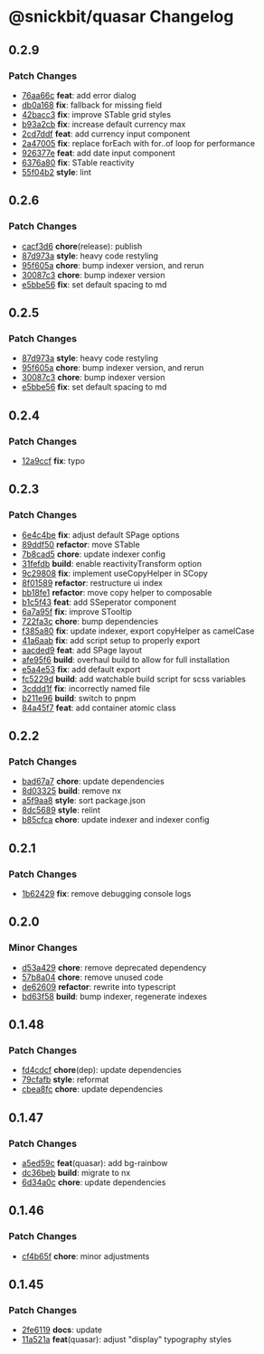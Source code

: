 # @snickbit/quasar Changelog

## 0.2.9

### Patch Changes

- [76aa66c](https://github.com/snickbit/quasar/commit/76aa66c) **feat**:  add error dialog
- [db0a168](https://github.com/snickbit/quasar/commit/db0a168) **fix**:  fallback for missing field
- [42bacc3](https://github.com/snickbit/quasar/commit/42bacc3) **fix**:  improve STable grid styles
- [b93a2cb](https://github.com/snickbit/quasar/commit/b93a2cb) **fix**:  increase default currency max
- [2cd7ddf](https://github.com/snickbit/quasar/commit/2cd7ddf) **feat**:  add currency input component
- [2a47005](https://github.com/snickbit/quasar/commit/2a47005) **fix**:  replace forEach with for..of loop for performance
- [926377e](https://github.com/snickbit/quasar/commit/926377e) **feat**:  add date input component
- [6376a80](https://github.com/snickbit/quasar/commit/6376a80) **fix**:  STable reactivity
- [55f04b2](https://github.com/snickbit/quasar/commit/55f04b2) **style**:  lint

## 0.2.6

### Patch Changes

- [cacf3d6](https://github.com/snickbit/quasar/commit/cacf3d6) **chore**(release):  publish
- [87d973a](https://github.com/snickbit/quasar/commit/87d973a) **style**:  heavy code restyling
- [95f605a](https://github.com/snickbit/quasar/commit/95f605a) **chore**:  bump indexer version, and rerun
- [30087c3](https://github.com/snickbit/quasar/commit/30087c3) **chore**:  bump indexer version
- [e5bbe56](https://github.com/snickbit/quasar/commit/e5bbe56) **fix**:  set default spacing to md

## 0.2.5

### Patch Changes

- [87d973a](https://github.com/snickbit/quasar/commit/87d973a) **style**:  heavy code restyling
- [95f605a](https://github.com/snickbit/quasar/commit/95f605a) **chore**:  bump indexer version, and rerun
- [30087c3](https://github.com/snickbit/quasar/commit/30087c3) **chore**:  bump indexer version
- [e5bbe56](https://github.com/snickbit/quasar/commit/e5bbe56) **fix**:  set default spacing to md

## 0.2.4

### Patch Changes

- [12a9ccf](https://github.com/snickbit/quasar/commit/12a9ccf) **fix**:  typo

## 0.2.3

### Patch Changes

- [6e4c4be](https://github.com/snickbit/quasar/commit/6e4c4be) **fix**:  adjust default SPage options
- [89ddf50](https://github.com/snickbit/quasar/commit/89ddf50) **refactor**:  move STable
- [7b8cad5](https://github.com/snickbit/quasar/commit/7b8cad5) **chore**:  update indexer config
- [31fefdb](https://github.com/snickbit/quasar/commit/31fefdb) **build**:  enable reactivityTransform option
- [9c29808](https://github.com/snickbit/quasar/commit/9c29808) **fix**:  implement useCopyHelper in SCopy
- [8f01589](https://github.com/snickbit/quasar/commit/8f01589) **refactor**:  restructure ui index
- [bb18fe1](https://github.com/snickbit/quasar/commit/bb18fe1) **refactor**:  move copy helper to composable
- [b1c5f43](https://github.com/snickbit/quasar/commit/b1c5f43) **feat**:  add SSeperator component
- [6a7a95f](https://github.com/snickbit/quasar/commit/6a7a95f) **fix**:  improve STooltip
- [722fa3c](https://github.com/snickbit/quasar/commit/722fa3c) **chore**:  bump dependencies
- [f385a80](https://github.com/snickbit/quasar/commit/f385a80) **fix**:  update indexer, export copyHelper as camelCase
- [41a6aab](https://github.com/snickbit/quasar/commit/41a6aab) **fix**:  add script setup to properly export
- [aacded9](https://github.com/snickbit/quasar/commit/aacded9) **feat**:  add SPage layout
- [afe95f6](https://github.com/snickbit/quasar/commit/afe95f6) **build**:  overhaul build to allow for full installation
- [e5a4e53](https://github.com/snickbit/quasar/commit/e5a4e53) **fix**:  add default export
- [fc5229d](https://github.com/snickbit/quasar/commit/fc5229d) **build**:  add watchable build script for scss variables
- [3cddd1f](https://github.com/snickbit/quasar/commit/3cddd1f) **fix**:  incorrectly named file
- [b211e96](https://github.com/snickbit/quasar/commit/b211e96) **build**:  switch to pnpm
- [84a45f7](https://github.com/snickbit/quasar/commit/84a45f7) **feat**:  add container atomic class

## 0.2.2

### Patch Changes

- [bad67a7](https://github.com/snickbit/quasar/commit/bad67a7) **chore**:  update dependencies
- [8d03325](https://github.com/snickbit/quasar/commit/8d03325) **build**:  remove nx
- [a5f9aa8](https://github.com/snickbit/quasar/commit/a5f9aa8) **style**:  sort package.json
- [8dc5689](https://github.com/snickbit/quasar/commit/8dc5689) **style**:  relint
- [b85cfca](https://github.com/snickbit/quasar/commit/b85cfca) **chore**:  update indexer and indexer config

## 0.2.1

### Patch Changes

- [1b62429](https://github.com/snickbit/quasar/commit/1b62429) **fix**:  remove debugging console logs

## 0.2.0

### Minor Changes

- [d53a429](https://github.com/snickbit/quasar/commit/d53a429) **chore**:  remove deprecated dependency
- [57b8a04](https://github.com/snickbit/quasar/commit/57b8a04) **chore**:  remove unused code
- [de62609](https://github.com/snickbit/quasar/commit/de62609) **refactor**:  rewrite into typescript
- [bd63f58](https://github.com/snickbit/quasar/commit/bd63f58) **build**:  bump indexer, regenerate indexes

## 0.1.48

### Patch Changes

- [fd4cdcf](https://github.com/snickbit/quasar/commit/fd4cdcf) **chore**(dep):  update dependencies
- [79cfafb](https://github.com/snickbit/quasar/commit/79cfafb) **style**:  reformat
- [cbea8fc](https://github.com/snickbit/quasar/commit/cbea8fc) **chore**:  update dependencies

## 0.1.47

### Patch Changes

- [a5ed59c](https://github.com/snickbit/quasar/commit/a5ed59c) **feat**(quasar):  add bg-rainbow
- [dc36beb](https://github.com/snickbit/quasar/commit/dc36beb) **build**:  migrate to nx
- [6d34a0c](https://github.com/snickbit/quasar/commit/6d34a0c) **chore**:  update dependencies

## 0.1.46

### Patch Changes

- [cf4b65f](https://github.com/snickbit/quasar/commit/cf4b65f) **chore**:  minor adjustments

## 0.1.45

### Patch Changes

- [2fe6119](https://github.com/snickbit/quasar/commit/2fe6119) **docs**:  update
- [11a521a](https://github.com/snickbit/quasar/commit/11a521a) **feat**(quasar):  adjust "display" typography styles

